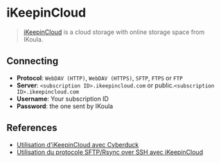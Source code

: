 iKeepinCloud
====

> [iKeepinCloud](https://www.ikoula.com/en/ikeepincloud) is a cloud storage with online storage space from IKoula.

## Connecting

- **Protocol**: `WebDAV (HTTP)`, `WebDAV (HTTPS)`, `SFTP`, `FTPS` or `FTP`
- **Server**: `<subscription ID>.ikeepincloud.com` or public.`<subscription ID>.ikeepincloud.com`
- **Username**: Your subscription ID
- **Password**: the one sent by IKoula

## References

- [Utilisation d'iKeepinCloud avec Cyberduck](https://support.ikoula.com/index-1-2-214-2448-ikeepincloud-ikic-stockage-cloud-mac-cyberduck.html)
- [Utilisation du protocole SFTP/Rsync over SSH avec iKeepinCloud](https://support.ikoula.com/index-1-2-217-2458-ikeepincloud-ikic-stockage-cloud-protocole-sftp-rsync-over-ssh-bitkinex-filezilla-cyberduck-fireftp.html)